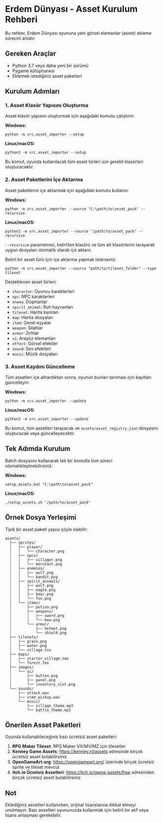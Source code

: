 # Erdem Dünyası - Asset Kurulum Rehberi

Bu rehber, Erdem Dünyası oyununa yeni görsel elemanlar (asset) ekleme sürecini anlatır.

## Gereken Araçlar

- Python 3.7 veya daha yeni bir sürümü
- Pygame kütüphanesi
- Eklemek istediğiniz asset paketleri

## Kurulum Adımları

### 1. Asset Klasör Yapısını Oluşturma

Asset klasör yapısını oluşturmak için aşağıdaki komutu çalıştırın:

**Windows:**
```
python -m src.asset_importer --setup
```

**Linux/macOS:**
```
python3 -m src.asset_importer --setup
```

Bu komut, oyunda kullanılacak tüm asset türleri için gerekli klasörleri oluşturacaktır.

### 2. Asset Paketlerini İçe Aktarma

Asset paketlerini içe aktarmak için aşağıdaki komutu kullanın:

**Windows:**
```
python -m src.asset_importer --source "C:\path\to\asset_pack" --recursive
```

**Linux/macOS:**
```
python3 -m src.asset_importer --source "/path/to/asset_pack" --recursive
```

`--recursive` parametresi, belirtilen klasörü ve tüm alt klasörlerini tarayarak uygun dosyaları otomatik olarak içe aktarır.

Belirli bir asset türü için içe aktarma yapmak isterseniz:

```
python -m src.asset_importer --source "path/to/tileset_folder" --type tileset
```

Desteklenen asset türleri:
- `character`: Oyuncu karakterleri
- `npc`: NPC karakterleri
- `enemy`: Düşmanlar
- `spirit_animal`: Ruh hayvanları
- `tileset`: Harita karoları
- `map`: Harita dosyaları
- `item`: Genel eşyalar
- `weapon`: Silahlar
- `armor`: Zırhlar
- `ui`: Arayüz elemanları
- `effect`: Görsel efektler
- `sound`: Ses efektleri
- `music`: Müzik dosyaları

### 3. Asset Kaydını Güncelleme

Tüm assetleri içe aktardıktan sonra, oyunun bunları tanıması için kayıtları güncelleyin:

**Windows:**
```
python -m src.asset_importer --update
```

**Linux/macOS:**
```
python3 -m src.asset_importer --update
```

Bu komut, tüm assetleri tarayacak ve `assets/asset_registry.json` dosyasını oluşturacak veya güncelleyecektir.

## Tek Adımda Kurulum

Batch dosyasını kullanarak tek bir komutla tüm süreci otomatikleştirebilirsiniz:

**Windows:**
```
setup_assets.bat "C:\path\to\asset_pack"
```

**Linux/macOS:**
```
./setup_assets.sh "/path/to/asset_pack"
```

## Örnek Dosya Yerleşimi

Tipik bir asset paketi yapısı şöyle olabilir:

```
assets/
  ├── sprites/
  │   ├── player/
  │   │   └── character.png
  │   ├── npcs/
  │   │   ├── villager.png
  │   │   └── merchant.png
  │   ├── enemies/
  │   │   ├── wolf.png
  │   │   └── bandit.png
  │   ├── spirit_animals/
  │   │   ├── wolf.png
  │   │   ├── eagle.png
  │   │   ├── bear.png
  │   │   └── fox.png
  │   └── items/
  │       ├── potion.png
  │       ├── weapons/
  │       │   ├── sword.png
  │       │   └── bow.png
  │       └── armor/
  │           ├── helmet.png
  │           └── shield.png
  ├── tilesets/
  │   ├── grass.png
  │   ├── water.png
  │   └── village.tsx
  ├── maps/
  │   ├── starter_village.tmx
  │   └── forest.tmx
  ├── images/
  │   └── ui/
  │       ├── button.png
  │       ├── panel.png
  │       └── inventory_slot.png
  └── sounds/
      ├── attack.wav
      ├── item_pickup.wav
      └── music/
          ├── village_theme.mp3
          └── battle_theme.mp3
```

## Önerilen Asset Paketleri

Oyunda kullanabileceğiniz bazı ücretsiz asset paketleri:

1. **RPG Maker Tileset**: RPG Maker VX/MV/MZ için tilesetler
2. **Kenney Game Assets**: https://kenney.nl/assets adresinde birçok ücretsiz asset bulabilirsiniz
3. **OpenGameArt.org**: https://opengameart.org/ üzerinde birçok ücretsiz sprite ve tileset mevcut
4. **itch.io Ücretsiz Assetleri**: https://itch.io/game-assets/free adresinden birçok ücretsiz asset bulabilirsiniz

## Not

Eklediğiniz assetleri kullanırken, orijinal lisanslarına dikkat etmeyi unutmayın. Bazı assetleri oyununuzda kullanmak için belirli bir atıf veya lisans anlaşması gerekebilir. 